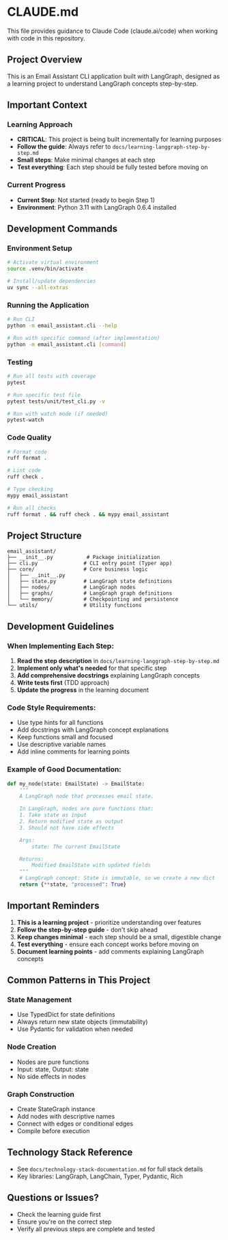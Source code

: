 # CLAUDE.md

This file provides guidance to Claude Code (claude.ai/code) when working with code in this repository.

## Project Overview

This is an Email Assistant CLI application built with LangGraph, designed as a learning project to understand LangGraph concepts step-by-step.

## Important Context

### Learning Approach
- **CRITICAL**: This project is being built incrementally for learning purposes
- **Follow the guide**: Always refer to `docs/learning-langgraph-step-by-step.md`
- **Small steps**: Make minimal changes at each step
- **Test everything**: Each step should be fully tested before moving on

### Current Progress
- **Current Step**: Not started (ready to begin Step 1)
- **Environment**: Python 3.11 with LangGraph 0.6.4 installed

## Development Commands

### Environment Setup
```bash
# Activate virtual environment
source .venv/bin/activate

# Install/update dependencies
uv sync --all-extras
```

### Running the Application
```bash
# Run CLI
python -m email_assistant.cli --help

# Run with specific command (after implementation)
python -m email_assistant.cli [command]
```

### Testing
```bash
# Run all tests with coverage
pytest

# Run specific test file
pytest tests/unit/test_cli.py -v

# Run with watch mode (if needed)
pytest-watch
```

### Code Quality
```bash
# Format code
ruff format .

# Lint code
ruff check .

# Type checking
mypy email_assistant

# Run all checks
ruff format . && ruff check . && mypy email_assistant
```

## Project Structure

```
email_assistant/
├── __init__.py           # Package initialization
├── cli.py               # CLI entry point (Typer app)
├── core/                # Core business logic
│   ├── __init__.py
│   ├── state.py         # LangGraph state definitions
│   ├── nodes/           # LangGraph nodes
│   ├── graphs/          # LangGraph graph definitions
│   └── memory/          # Checkpointing and persistence
└── utils/               # Utility functions
```

## Development Guidelines

### When Implementing Each Step:

1. **Read the step description** in `docs/learning-langgraph-step-by-step.md`
2. **Implement only what's needed** for that specific step
3. **Add comprehensive docstrings** explaining LangGraph concepts
4. **Write tests first** (TDD approach)
5. **Update the progress** in the learning document

### Code Style Requirements:
- Use type hints for all functions
- Add docstrings with LangGraph concept explanations
- Keep functions small and focused
- Use descriptive variable names
- Add inline comments for learning points

### Example of Good Documentation:
```python
def my_node(state: EmailState) -> EmailState:
    """
    A LangGraph node that processes email state.

    In LangGraph, nodes are pure functions that:
    1. Take state as input
    2. Return modified state as output
    3. Should not have side effects

    Args:
        state: The current EmailState

    Returns:
        Modified EmailState with updated fields
    """
    # LangGraph concept: State is immutable, so we create a new dict
    return {**state, "processed": True}
```

## Important Reminders

1. **This is a learning project** - prioritize understanding over features
2. **Follow the step-by-step guide** - don't skip ahead
3. **Keep changes minimal** - each step should be a small, digestible change
4. **Test everything** - ensure each concept works before moving on
5. **Document learning points** - add comments explaining LangGraph concepts

## Common Patterns in This Project

### State Management
- Use TypedDict for state definitions
- Always return new state objects (immutability)
- Use Pydantic for validation when needed

### Node Creation
- Nodes are pure functions
- Input: state, Output: state
- No side effects in nodes

### Graph Construction
- Create StateGraph instance
- Add nodes with descriptive names
- Connect with edges or conditional edges
- Compile before execution

## Technology Stack Reference
- See `docs/technology-stack-documentation.md` for full stack details
- Key libraries: LangGraph, LangChain, Typer, Pydantic, Rich

## Questions or Issues?
- Check the learning guide first
- Ensure you're on the correct step
- Verify all previous steps are complete and tested

